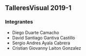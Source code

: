 
## TalleresVisual 2019-1
### Integrantes

- Diego Duarte Camacho
- David Santiago Gantiva Castillo
- Sergio Andres Ayala Cabrera
- Cristian Giovanny Laiton Gonzalez

